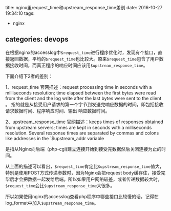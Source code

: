 title: nginx里request_time和upstream_response_time差别
date: 2016-10-27 19:34:10
tags:
- nginx

categories: devops
---


在根据nginx的accesslog中`$request_time`进行程序优化时，发现有个接口，直接返回数据，平均的`$request_time`也比较大。原来`$request_time`包含了用户数据接收时间，而真正程序的响应时间应该用`$upstream_response_time`。

下面介绍下2者的差别：

1、request_time
官网描述：request processing time in seconds with a milliseconds resolution; time elapsed between the first bytes were read from the client and the log write after the last bytes were sent to the client 。
指的就是从接受用户请求的第一个字节到发送完响应数据的时间，即包括接收请求数据时间、程序响应时间、输出
响应数据时间。

2、upstream_response_time
官网描述：keeps times of responses obtained from upstream servers; times are kept in seconds with a milliseconds resolution. Several response times are separated by commas and colons like addresses in the `$upstream_addr variable

是指从Nginx向后端（php-cgi)建立连接开始到接受完数据然后关闭连接为止的时间。

从上面的描述可以看出，`$request_time`肯定比`$upstream_response_time`值大，特别是使用POST方式传递参数时，因为Nginx会把request body缓存住，接受完毕后才会把数据一起发给后端。所以如果用户网络较差，或者传递数据较大时，`$request_time`会比`$upstream_response_time`大很多。

所以如果使用nginx的accesslog查看php程序中哪些接口比较慢的话，记得在log_format中加入`$upstream_response_time`。
